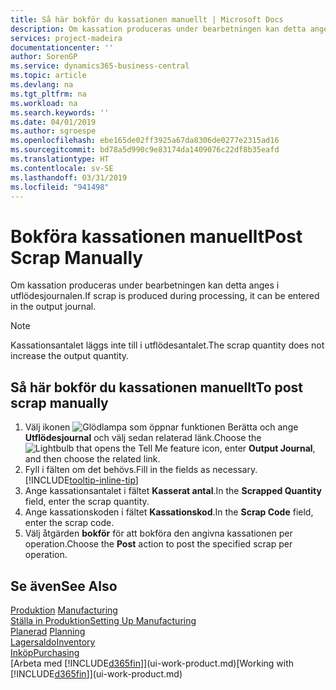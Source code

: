 ```yaml
---
title: Så här bokför du kassationen manuellt | Microsoft Docs
description: Om kassation produceras under bearbetningen kan detta anges i utflödesjournalen. Observera att kassationsantalet inte läggs till i utflödesantalet.
services: project-madeira
documentationcenter: ''
author: SorenGP
ms.service: dynamics365-business-central
ms.topic: article
ms.devlang: na
ms.tgt_pltfrm: na
ms.workload: na
ms.search.keywords: ''
ms.date: 04/01/2019
ms.author: sgroespe
ms.openlocfilehash: ebe165de02ff3925a67da8306de0277e2315ad16
ms.sourcegitcommit: bd78a5d990c9e83174da1409076c22df8b35eafd
ms.translationtype: HT
ms.contentlocale: sv-SE
ms.lasthandoff: 03/31/2019
ms.locfileid: "941498"
---
```

# <a name="post-scrap-manually"></a><span data-ttu-id="6182f-104">Bokföra kassationen manuellt</span><span class="sxs-lookup"><span data-stu-id="6182f-104">Post Scrap Manually</span></span>
<span data-ttu-id="6182f-105">Om kassation produceras under bearbetningen kan detta anges i utflödesjournalen.</span><span class="sxs-lookup"><span data-stu-id="6182f-105">If scrap is produced during processing, it can be entered in the output journal.</span></span> 

> [!NOTE]
> <span data-ttu-id="6182f-106">Kassationsantalet läggs inte till i utflödesantalet.</span><span class="sxs-lookup"><span data-stu-id="6182f-106">The scrap quantity does not increase the output quantity.</span></span>  

## <a name="to-post-scrap-manually"></a><span data-ttu-id="6182f-107">Så här bokför du kassationen manuellt</span><span class="sxs-lookup"><span data-stu-id="6182f-107">To post scrap manually</span></span>  
1. <span data-ttu-id="6182f-108">Välj ikonen ![Glödlampa som öppnar funktionen Berätta](media/ui-search/search_small.png "Berätta vad du vill göra") och ange **Utflödesjournal** och välj sedan relaterad länk.</span><span class="sxs-lookup"><span data-stu-id="6182f-108">Choose the ![Lightbulb that opens the Tell Me feature](media/ui-search/search_small.png "Tell me what you want to do") icon, enter **Output Journal**, and then choose the related link.</span></span>  
2. <span data-ttu-id="6182f-109">Fyll i fälten om det behövs.</span><span class="sxs-lookup"><span data-stu-id="6182f-109">Fill in the fields as necessary.</span></span> [!INCLUDE[tooltip-inline-tip](includes/tooltip-inline-tip_md.md)]  
3. <span data-ttu-id="6182f-110">Ange kassationsantalet i fältet **Kasserat antal**.</span><span class="sxs-lookup"><span data-stu-id="6182f-110">In the **Scrapped Quantity** field, enter the scrap quantity.</span></span>  
4. <span data-ttu-id="6182f-111">Ange kassationskoden i fältet **Kassationskod**.</span><span class="sxs-lookup"><span data-stu-id="6182f-111">In the **Scrap Code** field, enter the scrap code.</span></span>  
5. <span data-ttu-id="6182f-112">Välj åtgärden **bokför** för att bokföra den angivna kassationen per operation.</span><span class="sxs-lookup"><span data-stu-id="6182f-112">Choose the **Post** action to post the specified scrap per operation.</span></span>  

## <a name="see-also"></a><span data-ttu-id="6182f-113">Se även</span><span class="sxs-lookup"><span data-stu-id="6182f-113">See Also</span></span>  
<span data-ttu-id="6182f-114">[Produktion](production-manage-manufacturing.md)  </span><span class="sxs-lookup"><span data-stu-id="6182f-114">[Manufacturing](production-manage-manufacturing.md)  </span></span>  
[<span data-ttu-id="6182f-115">Ställa in Produktion</span><span class="sxs-lookup"><span data-stu-id="6182f-115">Setting Up Manufacturing</span></span>](production-configure-production-processes.md)  
<span data-ttu-id="6182f-116">[Planerad](production-planning.md)    </span><span class="sxs-lookup"><span data-stu-id="6182f-116">[Planning](production-planning.md)    </span></span>  
[<span data-ttu-id="6182f-117">Lagersaldo</span><span class="sxs-lookup"><span data-stu-id="6182f-117">Inventory</span></span>](inventory-manage-inventory.md)  
[<span data-ttu-id="6182f-118">Inköp</span><span class="sxs-lookup"><span data-stu-id="6182f-118">Purchasing</span></span>](purchasing-manage-purchasing.md)  
<span data-ttu-id="6182f-119">[Arbeta med [!INCLUDE[d365fin](includes/d365fin_md.md)]](ui-work-product.md)</span><span class="sxs-lookup"><span data-stu-id="6182f-119">[Working with [!INCLUDE[d365fin](includes/d365fin_md.md)]](ui-work-product.md)</span></span>
